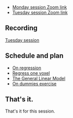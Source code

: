 * [Monday session Zoom link](https://bham-ac-uk.zoom.us/j/87903087978?pwd=OEtJbXBCekRiRjV2UkJnRmtxbUxXUT09)
* [Tuesday session Zoom link](https://bham-ac-uk.zoom.us/j/86508385148?pwd=WjNSdTdQUWkyWjRwVjBTeTVjSGczQT09)

## Recording

[Tuesday
session](https://bham-ac-uk.zoom.us/rec/share/X9Xjg5oHR7x4NghKT2DLfXgWi8nvr9-wsRl-OCVJZ8PdxqRMTe25PYtib6MLCh8b.WVD9nr_d-l1-lYca)

## Schedule and plan

* [On regression](https://textbook.nipraxis.org/on_regression)
* [Regress one voxel](https://textbook.nipraxis.org/regress_one_voxel.html)
* [The General Linear Model](https://textbook.nipraxis.org/glm_intro)
* [On dummies exercise](https://hub.nipraxis.org/hub/user-redirect/git-pull?repo=https%3A//github.com/nipraxis/on_dummies&subPath=on_dummies.ipynb)

## That's it.

That's it for this session.
